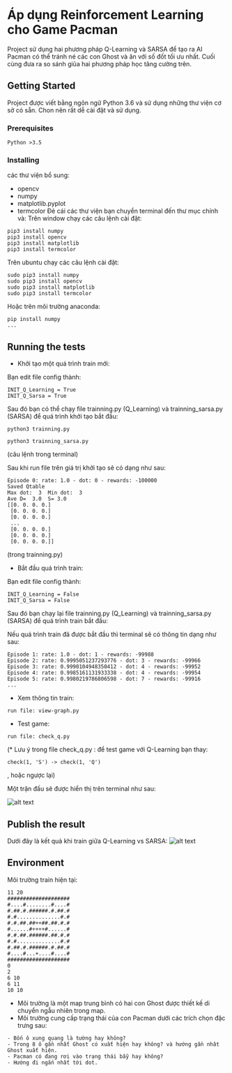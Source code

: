 # Áp dụng Reinforcement Learning cho Game Pacman
Project sử dụng hai phương pháp Q-Learning và SARSA để tạo ra AI Pacman có thể tránh né các con Ghost và ăn với số đốt tối ưu nhất. Cuối cùng đưa ra so sánh giũa hai phương pháp học tăng cường trên.
## Getting Started
Project được viết bằng ngôn ngữ Python 3.6 và sử dụng những thư viện cơ sở có sẵn. Chon nên rất dễ cài đặt và sử dụng.
### Prerequisites
```
Python >3.5
```
### Installing
các thư viện bổ sung:
+ opencv
+ numpy
+ matplotlib.pyplot
+ termcolor
Đẻ cái các thư viện bạn chuyển terminal đến thư mục chính và:
Trên window chạy các câu lệnh cài đặt:
```
pip3 install numpy
pip3 install opencv
pip3 install matplotlib
pip3 install termcolor
```
Trên ubuntu chạy các câu lệnh cài đặt:
```
sudo pip3 install numpy
sudo pip3 install opencv
sudo pip3 install matplotlib
sudo pip3 install termcolor
```
Hoặc trên môi trường anaconda:
```
pip install numpy
...
```
## Running the tests
- Khởi tạo một quá trình train mới:

Bạn edit file config thành:
```
INIT_Q_Learning = True
INIT_Q_Sarsa = True
```
Sau đó bạn có thể chạy file trainning.py (Q_Learning) và trainning_sarsa.py (SARSA) để quá trình khởi tạo bắt đầu:
```
python3 trainning.py
```
```
python3 trainning_sarsa.py
```
(câu lệnh trong terminal)

Sau khi run file trên giá trị khởi tạo sẽ có dạng như sau:
```
Episode 0: rate: 1.0 - dot: 0 - rewards: -100000
Saved Qtable
Max dot:  3  Min dot:  3
Ave D=  3.0  S= 3.0  
[[0. 0. 0. 0.]
 [0. 0. 0. 0.]
 [0. 0. 0. 0.]
 ...
 [0. 0. 0. 0.]
 [0. 0. 0. 0.]
 [0. 0. 0. 0.]]
 ```
 (trong trainning.py)
 - Bắt đầu quá trình train:
 
 Bạn edit file config thành:
```
INIT_Q_Learning = False
INIT_Q_Sarsa = False
```
Sau đó bạn chạy lại file trainning.py (Q_Learning) và trainning_sarsa.py (SARSA) để quá trình train bắt đầu:

Nếu quá trình train đã được bắt đầu thì terminal sẽ có thông tin dạng như sau:
```
Episode 1: rate: 1.0 - dot: 1 - rewards: -99988
Episode 2: rate: 0.9995051237293776 - dot: 3 - rewards: -99966
Episode 3: rate: 0.9990104948350412 - dot: 4 - rewards: -99952
Episode 4: rate: 0.9985161131933338 - dot: 4 - rewards: -99954
Episode 5: rate: 0.9980219786806598 - dot: 7 - rewards: -99916
...
```
- Xem thông tin train:
```
run file: view-graph.py
```
- Test game:
```
run file: check_q.py
```
(* Lưu ý trong file check_q.py : để test game với Q-Learning bạn thay:
```
check(1, 'S') -> check(1, 'Q')
```
, hoặc ngược lại)

Một trận đấu sẽ được hiển thị trên terminal như sau:

![alt text](https://i.imgur.com/Qm94651.png)

## Publish the result
Dưới đây là kết quả khi train giữa Q-Learning vs SARSA:
![alt text](https://i.imgur.com/NGl5tYh.png)
## Environment
Môi trường train hiện tại:
```
11 20
####################
#....#........#....#
#.##.#.######.#.##.#
#.#..............#.#
#.#.##.##++##.##.#.#
#......#++++#......#
#.#.##.######.##.#.#
#.#..............#.#
#.##.#.######.#.##.#
#....#...+....#....#
####################
0
2
6 10
6 11
10 10
```
+ Môi trường là một map trung bình có hai con Ghost được thiết kế di chuyển ngẫu nhiên trong map.
+ Môi trường cung cấp trạng thái của con Pacman dưới các trích chọn đặc trưng sau:
```
- Bốn ô xung quang là tường hay không?
- Trong 8 ô gần nhất Ghost có xuất hiện hay không? và hướng gần nhât Ghost xuất hiện.
- Pacman có đang rơi vào trạng thái bẫy hay không?
- Hướng đi ngắn nhất tới dot.
```
